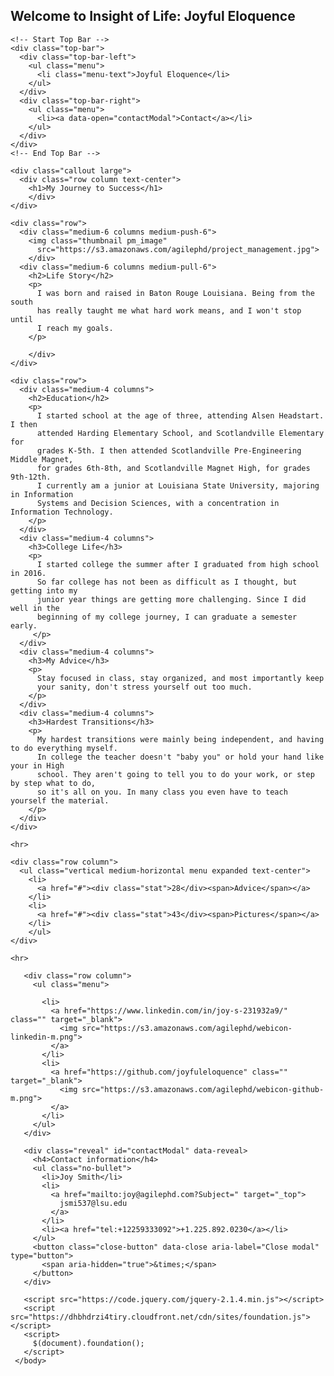 ## Welcome to Insight of Life: Joyful Eloquence

<!doctype html>
<html class="no-js" lang="en">
  <head>
    <meta charset="utf-8" />
    <meta name="viewport" content="width=device-width, initial-scale=1.0" />
    <title>Joyful Eloquence| Welcome</title>
    <link rel="stylesheet"
       href="https://dhbhdrzi4tiry.cloudfront.net/cdn/sites/foundation.min.css">
    <link rel="stylesheet" href="https://s3.amazonaws.com/agilephd/styles/main.css">
    <link href="https://fonts.googleapis.com/css?family=Montserrat" rel="stylesheet">
  </head> 
  <body>

    <!-- Start Top Bar -->
    <div class="top-bar">
      <div class="top-bar-left">
        <ul class="menu">
          <li class="menu-text">Joyful Eloquence</li>
        </ul>
      </div>
      <div class="top-bar-right">
        <ul class="menu">
          <li><a data-open="contactModal">Contact</a></li>
        </ul>
      </div>
    </div>
    <!-- End Top Bar -->

    <div class="callout large">
      <div class="row column text-center">
        <h1>My Journey to Success</h1>
        </div>
    </div>

    <div class="row">
      <div class="medium-6 columns medium-push-6">
        <img class="thumbnail pm_image"
          src="https://s3.amazonaws.com/agilephd/project_management.jpg">
        </div>
      <div class="medium-6 columns medium-pull-6">
        <h2>Life Story</h2>
        <p>
          I was born and raised in Baton Rouge Louisiana. Being from the south 
          has really taught me what hard work means, and I won't stop until 
          I reach my goals. 
        </p> 
        
        </div>
    </div>
    
    <div class="row">
      <div class="medium-4 columns">
        <h2>Education</h2>
        <p>
          I started school at the age of three, attending Alsen Headstart. I then 
          attended Harding Elementary School, and Scotlandville Elementary for 
          grades K-5th. I then attended Scotlandville Pre-Engineering Middle Magnet,
          for grades 6th-8th, and Scotlandville Magnet High, for grades 9th-12th. 
          I currently am a junior at Louisiana State University, majoring in Information
          Systems and Decision Sciences, with a concentration in Information Technology. 
        </p>
      </div>
      <div class="medium-4 columns">
        <h3>College Life</h3>
        <p>
          I started college the summer after I graduated from high school in 2016.
          So far college has not been as difficult as I thought, but getting into my 
          junior year things are getting more challenging. Since I did well in the 
          beginning of my college journey, I can graduate a semester early. 
         </p>
      </div>
      <div class="medium-4 columns">
        <h3>My Advice</h3>
        <p>
          Stay focused in class, stay organized, and most importantly keep
          your sanity, don't stress yourself out too much.
        </p>
      </div>
      <div class="medium-4 columns">
        <h3>Hardest Transitions</h3>
        <p>
          My hardest transitions were mainly being independent, and having to do everything myself.
          In college the teacher doesn't "baby you" or hold your hand like your in High
          school. They aren't going to tell you to do your work, or step by step what to do,
          so it's all on you. In many class you even have to teach yourself the material.
        </p>
      </div>
    </div>

    <hr>

    <div class="row column">
      <ul class="vertical medium-horizontal menu expanded text-center">
        <li>
          <a href="#"><div class="stat">28</div><span>Advice</span></a>
        </li>
        <li>
          <a href="#"><div class="stat">43</div><span>Pictures</span></a>
        </li>
        </ul>
    </div>

    <hr>
   
       <div class="row column">
         <ul class="menu">
   
           <li>
             <a href="https://www.linkedin.com/in/joy-s-231932a9/" class="" target="_blank">
               <img src="https://s3.amazonaws.com/agilephd/webicon-linkedin-m.png">
             </a>
           </li>
           <li>
             <a href="https://github.com/joyfuleloquence" class="" target="_blank">
               <img src="https://s3.amazonaws.com/agilephd/webicon-github-m.png">
             </a>
           </li>
         </ul>
       </div>
   
       <div class="reveal" id="contactModal" data-reveal>
         <h4>Contact information</h4>
         <ul class="no-bullet">
           <li>Joy Smith</li>
           <li>
             <a href="mailto:joy@agilephd.com?Subject=" target="_top">
               jsmi537@lsu.edu
             </a>
           </li>
           <li><a href="tel:+12259333092">+1.225.892.0230</a></li>
         </ul>
         <button class="close-button" data-close aria-label="Close modal" type="button">
           <span aria-hidden="true">&times;</span>
         </button>
       </div>
   
       <script src="https://code.jquery.com/jquery-2.1.4.min.js"></script>
       <script src="https://dhbhdrzi4tiry.cloudfront.net/cdn/sites/foundation.js"></script>
       <script>
         $(document).foundation();
       </script>
     </body>
   </html>
